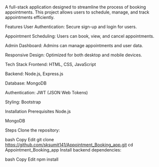A full-stack application designed to streamline the process of booking appointments. This project allows users to schedule, manage, and track appointments efficiently.

Features
User Authentication: Secure sign-up and login for users.

Appointment Scheduling: Users can book, view, and cancel appointments.

Admin Dashboard: Admins can manage appointments and user data.

Responsive Design: Optimized for both desktop and mobile devices.

Tech Stack
Frontend: HTML, CSS, JavaScript

Backend: Node.js, Express.js

Database: MongoDB

Authentication: JWT (JSON Web Tokens)

Styling: Bootstrap

Installation
Prerequisites
Node.js

MongoDB

Steps
Clone the repository:

bash
Copy
Edit
git clone https://github.com/sksumit141/Appointment_Booking_app.git
cd Appointment_Booking_app
Install backend dependencies:

bash
Copy
Edit
npm install
